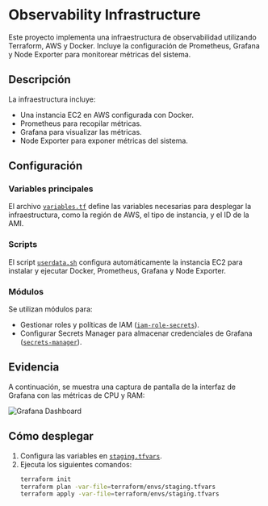 # Observability Infrastructure

Este proyecto implementa una infraestructura de observabilidad utilizando Terraform, AWS y Docker. Incluye la configuración de Prometheus, Grafana y Node Exporter para monitorear métricas del sistema.

## Descripción

La infraestructura incluye:
- Una instancia EC2 en AWS configurada con Docker.
- Prometheus para recopilar métricas.
- Grafana para visualizar las métricas.
- Node Exporter para exponer métricas del sistema.

## Configuración

### Variables principales
El archivo [`variables.tf`](terraform/variables.tf) define las variables necesarias para desplegar la infraestructura, como la región de AWS, el tipo de instancia, y el ID de la AMI.

### Scripts
El script [`userdata.sh`](scripts/userdata.sh) configura automáticamente la instancia EC2 para instalar y ejecutar Docker, Prometheus, Grafana y Node Exporter.

### Módulos
Se utilizan módulos para:
- Gestionar roles y políticas de IAM ([`iam-role-secrets`](terraform/modules/iam-role-secrets)).
- Configurar Secrets Manager para almacenar credenciales de Grafana ([`secrets-manager`](terraform/modules/secrets-manager)).

## Evidencia

A continuación, se muestra una captura de pantalla de la interfaz de Grafana con las métricas de CPU y RAM:

![Grafana Dashboard](evidences/grafana-dashboard.png)

## Cómo desplegar

1. Configura las variables en [`staging.tfvars`](terraform/envs/staging.tfvars).
2. Ejecuta los siguientes comandos:
   ```bash
   terraform init
   terraform plan -var-file=terraform/envs/staging.tfvars
   terraform apply -var-file=terraform/envs/staging.tfvars
